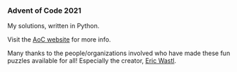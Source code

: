 ### Advent of Code 2021
My solutions, written in Python.

Visit the [AoC website](https://adventofcode.com/2021) for more info.

Many thanks to the people/organizations involved who have made these fun puzzles available for all! Especially the creator, [Eric Wastl](http://was.tl/).

